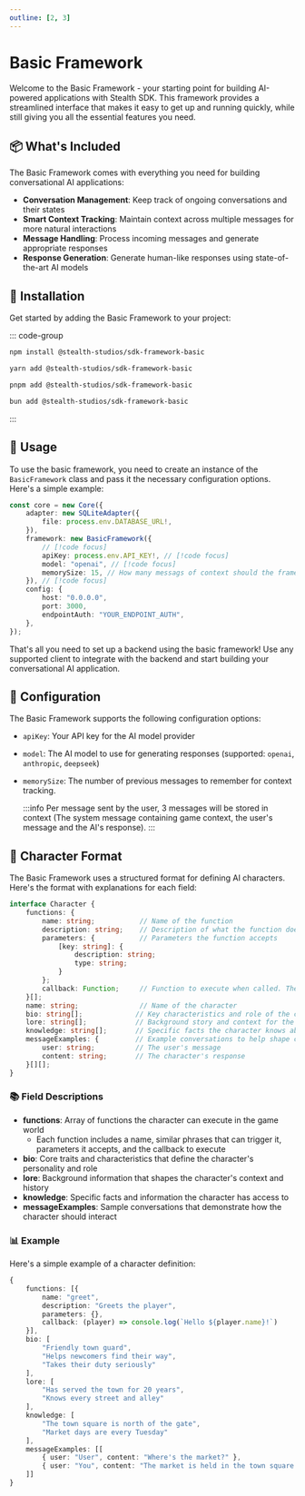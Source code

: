 ```yaml
---
outline: [2, 3]
---
```


# Basic Framework

Welcome to the Basic Framework - your starting point for building AI-powered applications with Stealth SDK. This framework provides a streamlined interface that makes it easy to get up and running quickly, while still giving you all the essential features you need.

## 📦 What's Included

The Basic Framework comes with everything you need for building conversational AI applications:

- **Conversation Management**: Keep track of ongoing conversations and their states
- **Smart Context Tracking**: Maintain context across multiple messages for more natural interactions
- **Message Handling**: Process incoming messages and generate appropriate responses
- **Response Generation**: Generate human-like responses using state-of-the-art AI models

## 🚀 Installation

Get started by adding the Basic Framework to your project:

::: code-group

```sh [npm]
npm install @stealth-studios/sdk-framework-basic
```

```sh [yarn]
yarn add @stealth-studios/sdk-framework-basic
```

```sh [pnpm]
pnpm add @stealth-studios/sdk-framework-basic
```

```sh [bun]
bun add @stealth-studios/sdk-framework-basic
```

:::

## 🔧 Usage

To use the basic framework, you need to create an instance of the `BasicFramework` class and pass it the necessary configuration options. Here's a simple example:

```typescript
const core = new Core({
	adapter: new SQLiteAdapter({
		file: process.env.DATABASE_URL!,
	}),
	framework: new BasicFramework({
		// [!code focus]
		apiKey: process.env.API_KEY!, // [!code focus]
		model: "openai", // [!code focus]
		memorySize: 15, // How many messags of context should the framework remember? // [!code focus]
	}), // [!code focus]
	config: {
		host: "0.0.0.0",
		port: 3000,
		endpointAuth: "YOUR_ENDPOINT_AUTH",
	},
});
```

That's all you need to set up a backend using the basic framework! Use any supported client to integrate with the backend and start building your conversational AI application.

## 📝 Configuration

The Basic Framework supports the following configuration options:

- `apiKey`: Your API key for the AI model provider
- `model`: The AI model to use for generating responses (supported: `openai`, `anthropic`, `deepseek`)
- `memorySize`: The number of previous messages to remember for context tracking.

  :::info
  Per message sent by the user, 3 messages will be stored in context (The system message containing game context, the user's message and the AI's response).
  :::

## 🤖 Character Format

The Basic Framework uses a structured format for defining AI characters. Here's the format with explanations for each field:

```typescript
interface Character {
    functions: {
        name: string;           // Name of the function
        description: string;    // Description of what the function does
        parameters: {           // Parameters the function accepts
            [key: string]: {
                description: string;
                type: string;
            }
        };
        callback: Function;     // Function to execute when called. The specific parameters are explained in each client's documentation
    }[];
    name: string;               // Name of the character
    bio: string[];             // Key characteristics and role of the character
    lore: string[];            // Background story and context for the character
    knowledge: string[];       // Specific facts the character knows about
    messageExamples: {         // Example conversations to help shape character behavior
        user: string;          // The user's message
        content: string;       // The character's response
    }[][];
}
```

### 📚 Field Descriptions

- **functions**: Array of functions the character can execute in the game world
  - Each function includes a name, similar phrases that can trigger it, parameters it accepts, and the callback to execute
- **bio**: Core traits and characteristics that define the character's personality and role
- **lore**: Background information that shapes the character's context and history
- **knowledge**: Specific facts and information the character has access to
- **messageExamples**: Sample conversations that demonstrate how the character should interact

### 📊 Example

Here's a simple example of a character definition:

```typescript
{
    functions: [{
        name: "greet",
        description: "Greets the player",
        parameters: {},
        callback: (player) => console.log(`Hello ${player.name}!`)
    }],
    bio: [
        "Friendly town guard",
        "Helps newcomers find their way",
        "Takes their duty seriously"
    ],
    lore: [
        "Has served the town for 20 years",
        "Knows every street and alley"
    ],
    knowledge: [
        "The town square is north of the gate",
        "Market days are every Tuesday"
    ],
    messageExamples: [[
        { user: "User", content: "Where's the market?" },
        { user: "You", content: "The market is held in the town square every Tuesday." }
    ]]
}
```
